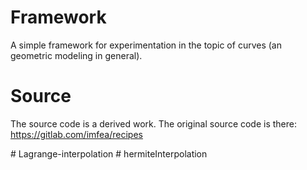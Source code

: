 # Framework

A simple framework for experimentation in the topic of curves (an geometric modeling in general).

# Source

The source code is a derived work. The original source code is there: https://gitlab.com/imfea/recipes

#   L a g r a n g e - i n t e r p o l a t i o n  
 #   h e r m i t e I n t e r p o l a t i o n  
 